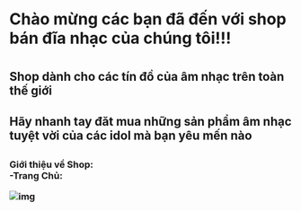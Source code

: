 <h1>Chào mừng các bạn đã đến với shop bán đĩa nhạc của chúng tôi!!!<h1>
<h2>Shop dành cho các tín đồ của âm nhạc trên toàn thế giới<h2>
<h2>Hãy nhanh tay đăt mua những sản phẩm âm nhạc tuyệt vời của các idol mà bạn yêu mến nào<h2>
<h3>Giới thiệu về Shop:<br>
-Trang Chủ:

![img](1.PNG)
